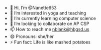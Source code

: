 - 👋 Hi, I’m @Nanette653
- 👀 I’m interested in yoga and teaching
- 🌱 I’m currently learning computer science
- 💞️ I’m looking to collaborate on AP CSP
- 📫 How to reach me nblank@hbgsd.us
- 😄 Pronouns: she/her
- ⚡ Fun fact: Life is like mashed potatoes

<!---
Nanette653/Nanette653 is a ✨ special ✨ repository because its `README.md` (this file) appears on your GitHub profile.
You can click the Preview link to take a look at your changes.
--->
